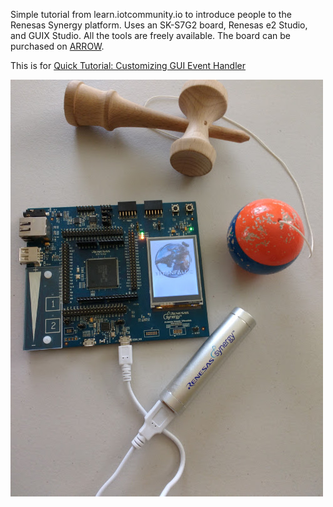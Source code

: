 Simple tutorial from learn.iotcommunity.io to introduce people to the Renesas Synergy platform.
Uses an SK-S7G2 board, Renesas e2 Studio, and GUIX Studio. All the tools are freely available. The board 
can be purchased on [ARROW](https://www.arrow.com/en/products/yssks7g2e30/renesas-electronics).

This is for [Quick Tutorial: Customizing GUI Event Handler](http://learn.iotcommunity.io/t/quick-tutorial-customizing-gui-event-handler/585)

![](gui/game-board.jpg)